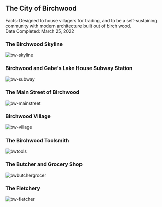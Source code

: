## The City of Birchwood
Facts: Designed to house villagers for trading, and to be a self-sustaining community with modern architecture built out of birch wood.  
Date Completed: March 25, 2022  

### The Birchwood Skyline
![bw-skyline](/MinecraftServer/assets/images/projectimages/birchwood/birchwood_skyline.png)

### Birchwood and Gabe's Lake House Subway Station
![bw-subway](/MinecraftServer/assets/images/projectimages/birchwood/birchwood_subway.png)

### The Main Street of Birchwood
![bw-mainstreet](/MinecraftServer/assets/images/projectimages/birchwood/birchwood_mainstreet.png)

### Birchwood Village
![bw-village](/MinecraftServer/assets/images/projectimages/birchwood/birchwood_village.png)

### The Birchwood Toolsmith
![bwtools](/MinecraftServer/assets/images/projectimages/birchwood/birchwood_tools.png)

### The Butcher and Grocery Shop
![bwbutchergrocer](/MinecraftServer/assets/images/projectimages/birchwood/birchwood_butcher_grocer.png)

### The Fletchery
![bw-fletcher](/MinecraftServer/assets/images/projectimages/birchwood/birchwood_fletcher.png)
